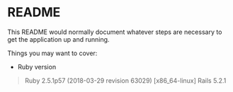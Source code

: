 # README

This README would normally document whatever steps are necessary to get the
application up and running.

Things you may want to cover:

* Ruby version
>Ruby 2.5.1p57 (2018-03-29 revision 63029) [x86_64-linux]
>Rails 5.2.1

